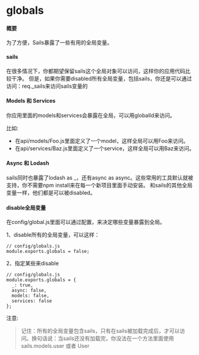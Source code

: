 globals
==========

#### 概要

为了方便，Sails暴露了一些有用的全局变量。



#### sails

在很多情况下，你都期望保留sails这个全局对象可以访问，这样你的应用代码比较干净。
但是，如果你需要disabled所有全局变量，包括sails，你还是可以通过访问：req._sails来访问sails变量的


#### Models 和 Services

你应用里面的models和services会暴露在全局，可以用globalId来访问。

比如: 

* 在api/models/Foo.js里面定义了一个model，这样全局可以用Foo来访问。
* 在api/services/Baz.js里面定义了一个service，这样全局可以用Baz来访问。


#### Async 和 Lodash

sails同时也暴露了lodash as _，还有async as async。这些常用的工具默认就被支持，你不需要npm install来在每一个新项目里面手动安装。
和sails的其他全局变量一样，他们都是可以被disabled。



#### disable全局变量

在config/global.js里面可以通过配置，来决定哪些变量暴露到全局。

1、disable所有的全局变量，可以这样：

```
// config/globals.js
module.exports.globals = false;
```

2、指定某些来disable

```
// config/globals.js
module.exports.globals = {
  _: true,
  async: false,
  models: false,
  services: false
};
```

注意:

> 记住：所有的全局变量包含sails，只有在sails被加载完成后，才可以访问。换句话说：当sails还没有加载完，你没法在一个方法里面使用 sails.models.user 或者 User